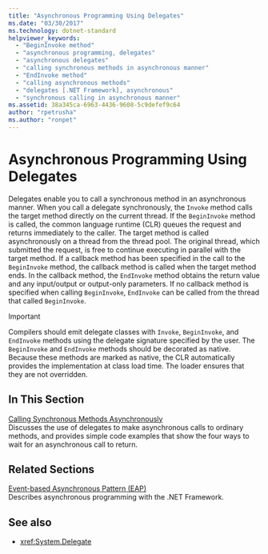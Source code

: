 ```yaml
---
title: "Asynchronous Programming Using Delegates"
ms.date: "03/30/2017"
ms.technology: dotnet-standard
helpviewer_keywords: 
  - "BeginInvoke method"
  - "asynchronous programming, delegates"
  - "asynchronous delegates"
  - "calling synchronous methods in asynchronous manner"
  - "EndInvoke method"
  - "calling asynchronous methods"
  - "delegates [.NET Framework], asynchronous"
  - "synchronous calling in asynchronous manner"
ms.assetid: 38a345ca-6963-4436-9608-5c9defef9c64
author: "rpetrusha"
ms.author: "ronpet"
---
```

# Asynchronous Programming Using Delegates
Delegates enable you to call a synchronous method in an asynchronous manner. When you call a delegate synchronously, the `Invoke` method calls the target method directly on the current thread. If the `BeginInvoke` method is called, the common language runtime (CLR) queues the request and returns immediately to the caller. The target method is called asynchronously on a thread from the thread pool. The original thread, which submitted the request, is free to continue executing in parallel with the target method. If a callback method has been specified in the call to the `BeginInvoke` method, the callback method is called when the target method ends. In the callback method, the `EndInvoke` method obtains the return value and any input/output or output-only parameters. If no callback method is specified when calling `BeginInvoke`, `EndInvoke` can be called from the thread that called `BeginInvoke`.  
  
> [!IMPORTANT]
> Compilers should emit delegate classes with `Invoke`, `BeginInvoke`, and `EndInvoke` methods using the delegate signature specified by the user. The `BeginInvoke` and `EndInvoke` methods should be decorated as native. Because these methods are marked as native, the CLR automatically provides the implementation at class load time. The loader ensures that they are not overridden.  
  
## In This Section  
 [Calling Synchronous Methods Asynchronously](../../../docs/standard/asynchronous-programming-patterns/calling-synchronous-methods-asynchronously.md)  
 Discusses the use of delegates to make asynchronous calls to ordinary methods, and provides simple code examples that show the four ways to wait for an asynchronous call to return.  
  
## Related Sections  
 [Event-based Asynchronous Pattern (EAP)](../../../docs/standard/asynchronous-programming-patterns/event-based-asynchronous-pattern-eap.md)  
 Describes asynchronous programming with the .NET Framework.  
  
## See also

- <xref:System.Delegate>
